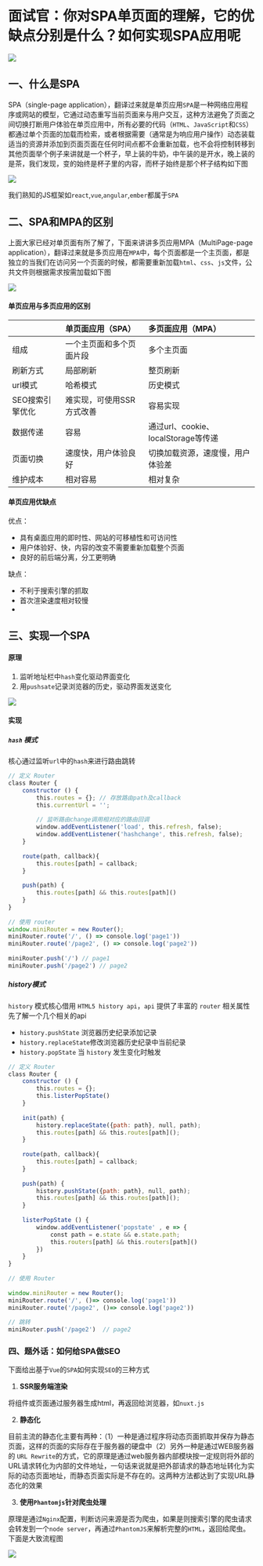 # 面试官：你对SPA单页面的理解，它的优缺点分别是什么？如何实现SPA应用呢

![](https://static.vue-js.com/cf6aa320-3ac6-11eb-85f6-6fac77c0c9b3.png)

## 一、什么是SPA

SPA（single-page application），翻译过来就是单页应用`SPA`是一种网络应用程序或网站的模型，它通过动态重写当前页面来与用户交互，这种方法避免了页面之间切换打断用户体验在单页应用中，所有必要的代码（`HTML`、`JavaScript`和`CSS`）都通过单个页面的加载而检索，或者根据需要（通常是为响应用户操作）动态装载适当的资源并添加到页面页面在任何时间点都不会重新加载，也不会将控制转移到其他页面举个例子来讲就是一个杯子，早上装的牛奶，中午装的是开水，晚上装的是茶，我们发现，变的始终是杯子里的内容，而杯子始终是那个杯子结构如下图

 ![](https://static.vue-js.com/df14a5a0-3ac6-11eb-85f6-6fac77c0c9b3.png)

我们熟知的JS框架如`react`,`vue`,`angular`,`ember`都属于`SPA`

## 二、SPA和MPA的区别

上面大家已经对单页面有所了解了，下面来讲讲多页应用MPA（MultiPage-page application），翻译过来就是多页应用在`MPA`中，每个页面都是一个主页面，都是独立的当我们在访问另一个页面的时候，都需要重新加载`html`、`css`、`js`文件，公共文件则根据需求按需加载如下图

 ![](https://static.vue-js.com/eeb13aa0-3ac6-11eb-85f6-6fac77c0c9b3.png)

#### 单页应用与多页应用的区别

|   | 单页面应用（SPA） | 多页面应用（MPA） |
| :-- | :-- | :-- |
| 组成 | 一个主页面和多个页面片段 | 多个主页面 |
| 刷新方式 | 局部刷新 | 整页刷新 |
| url模式 | 哈希模式 | 历史模式 |
| SEO搜索引擎优化 | 难实现，可使用SSR方式改善 | 容易实现 |
| 数据传递 | 容易 | 通过url、cookie、localStorage等传递 |
| 页面切换 | 速度快，用户体验良好 | 切换加载资源，速度慢，用户体验差 |
| 维护成本 | 相对容易 | 相对复杂 |

#### 单页应用优缺点

优点：

- 具有桌面应用的即时性、网站的可移植性和可访问性
- 用户体验好、快，内容的改变不需要重新加载整个页面
- 良好的前后端分离，分工更明确

缺点：

- 不利于搜索引擎的抓取
- 首次渲染速度相对较慢
- 

## 三、实现一个SPA

#### 原理

1.  监听地址栏中`hash`变化驱动界面变化
2.  用`pushsate`记录浏览器的历史，驱动界面发送变化

 ![](https://static.vue-js.com/fc95bf60-3ac6-11eb-ab90-d9ae814b240d.png)

#### 实现

##### `hash` 模式

核心通过监听`url`中的`hash`来进行路由跳转

```js
// 定义 Router  
class Router {  
    constructor () {  
        this.routes = {}; // 存放路由path及callback  
        this.currentUrl = '';  
          
        // 监听路由change调用相对应的路由回调  
        window.addEventListener('load', this.refresh, false);  
        window.addEventListener('hashchange', this.refresh, false);  
    }  
      
    route(path, callback){  
        this.routes[path] = callback;  
    }  
      
    push(path) {  
        this.routes[path] && this.routes[path]()  
    }  
}  
  
// 使用 router  
window.miniRouter = new Router();  
miniRouter.route('/', () => console.log('page1'))  
miniRouter.route('/page2', () => console.log('page2'))  
  
miniRouter.push('/') // page1  
miniRouter.push('/page2') // page2  
```

##### history模式

`history` 模式核心借用 `HTML5 history api`，`api` 提供了丰富的 `router` 相关属性先了解一个几个相关的api

 -    `history.pushState` 浏览器历史纪录添加记录
 -    `history.replaceState`修改浏览器历史纪录中当前纪录
 -    `history.popState` 当 `history` 发生变化时触发

```js
// 定义 Router  
class Router {  
    constructor () {  
        this.routes = {};  
        this.listerPopState()  
    }  
      
    init(path) {  
        history.replaceState({path: path}, null, path);  
        this.routes[path] && this.routes[path]();  
    }  
      
    route(path, callback){  
        this.routes[path] = callback;  
    }  
      
    push(path) {  
        history.pushState({path: path}, null, path);  
        this.routes[path] && this.routes[path]();  
    }  
      
    listerPopState () {  
        window.addEventListener('popstate' , e => {  
            const path = e.state && e.state.path;  
            this.routers[path] && this.routers[path]()  
        })  
    }  
}  
  
// 使用 Router  
  
window.miniRouter = new Router();  
miniRouter.route('/', ()=> console.log('page1'))  
miniRouter.route('/page2', ()=> console.log('page2'))  
  
// 跳转  
miniRouter.push('/page2')  // page2  
```

### 四、题外话：如何给SPA做SEO

下面给出基于`Vue`的`SPA`如何实现`SEO`的三种方式

1.  **SSR服务端渲染**

将组件或页面通过服务器生成html，再返回给浏览器，如`nuxt.js`

2.  **静态化**

目前主流的静态化主要有两种：（1）一种是通过程序将动态页面抓取并保存为静态页面，这样的页面的实际存在于服务器的硬盘中（2）另外一种是通过WEB服务器的 `URL Rewrite`的方式，它的原理是通过web服务器内部模块按一定规则将外部的URL请求转化为内部的文件地址，一句话来说就是把外部请求的静态地址转化为实际的动态页面地址，而静态页面实际是不存在的。这两种方法都达到了实现URL静态化的效果

3.  **使用`Phantomjs`针对爬虫处理**

原理是通过`Nginx`配置，判断访问来源是否为爬虫，如果是则搜索引擎的爬虫请求会转发到一个`node server`，再通过`PhantomJS`来解析完整的`HTML`，返回给爬虫。下面是大致流程图

 ![](https://static.vue-js.com/25be6630-3ac7-11eb-ab90-d9ae814b240d.png)


